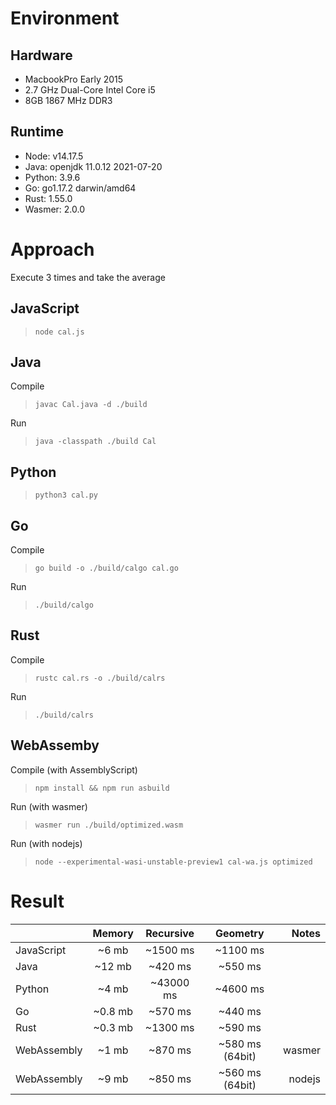 
# Environment

## Hardware
- MacbookPro Early 2015
- 2.7 GHz Dual-Core Intel Core i5
- 8GB 1867 MHz DDR3

## Runtime
  - Node: v14.17.5
  - Java: openjdk 11.0.12 2021-07-20
  - Python: 3.9.6
  - Go: go1.17.2 darwin/amd64
  - Rust: 1.55.0
  - Wasmer: 2.0.0

# Approach

Execute 3 times and take the average
## JavaScript
> `node cal.js`

## Java
Compile
> `javac Cal.java -d ./build`

Run
> `java -classpath ./build Cal`

## Python
> `python3 cal.py`

## Go
Compile
> `go build -o ./build/calgo cal.go`

Run
> `./build/calgo`


## Rust
Compile
> `rustc cal.rs -o ./build/calrs`

Run
> `./build/calrs`

## WebAssemby
Compile (with AssemblyScript)
> `npm install && npm run asbuild`

Run (with wasmer)
> `wasmer run ./build/optimized.wasm`

Run (with nodejs)
> `node --experimental-wasi-unstable-preview1 cal-wa.js optimized`

# Result

|  	| Memory 	| Recursive 	| Geometry 	| Notes 	|
|---	|:---:	|:---:	|:---:	|---:	|
| JavaScript 	| ~6 mb 	| ~1500 ms 	| ~1100 ms 	|  	|
| Java 	| ~12 mb 	| ~420 ms 	| ~550 ms 	|  	|
| Python 	| ~4 mb 	| ~43000 ms 	| ~4600 ms 	|  	|
| Go 	| ~0.8 mb 	| ~570 ms 	| ~440 ms 	|  	|
| Rust 	| ~0.3 mb 	| ~1300 ms 	| ~590 ms 	|  	|
| WebAssembly  	| ~1 mb 	| ~870 ms 	| ~580 ms (64bit) 	| wasmer 	|
| WebAssembly  	| ~9 mb 	| ~850 ms 	| ~560 ms (64bit) 	| nodejs 	|